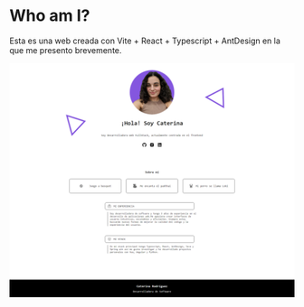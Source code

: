# Who am I?

Esta es una web creada con Vite + React + Typescript + AntDesign en la que me presento brevemente.

![App screenshot](https://raw.githubusercontent.com/caterinarodriguezdev/who-am-i/main/who-am-i/src/assets/app-screenshot.png)
